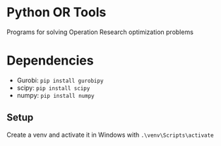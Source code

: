 # Python OR Tools
Programs for solving Operation Research optimization problems
# Dependencies 
* Gurobi: `pip install gurobipy`
* scipy: `pip install scipy`
* numpy: `pip install numpy`

## Setup
Create a venv and activate it in Windows with `.\venv\Scripts\activate`
